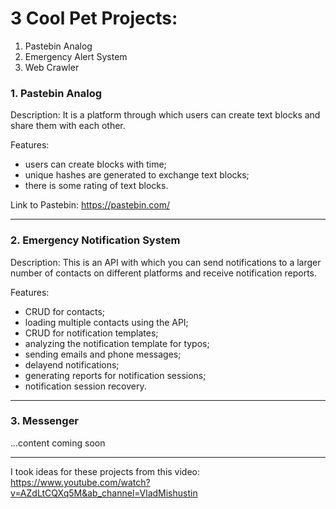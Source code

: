 # 3 Cool Pet Projects:
1. Pastebin Analog
2. Emergency Alert System
3. Web Crawler
 
### 1. Pastebin Analog
Description: It is a platform through which users can create text blocks and share them with each other.

Features:
- users can create blocks with time;
- unique hashes are generated to exchange text blocks;
- there is some rating of text blocks.

Link to Pastebin: https://pastebin.com/

---

### 2. Emergency Notification System
Description: This is an API with which you can send notifications to a larger number of contacts on different platforms and receive notification reports.

Features:
- CRUD for contacts;
- loading multiple contacts using the API;
- CRUD for notification templates;
- analyzing the notification template for typos;
- sending emails and phone messages;
- delayend notifications;
- generating reports for notification sessions;
- notification session recovery.

---

### 3. Messenger
...content coming soon

---


I took ideas for these projects from this video: https://www.youtube.com/watch?v=AZdLtCQXq5M&ab_channel=VladMishustin
